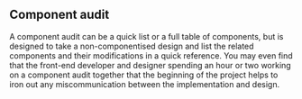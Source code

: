 ## Component audit

A component audit can be a quick list or a full table of components, but is designed to take a non-componentised design and list the related components and their modifications in a quick reference. You may even find that the front-end developer and designer spending an hour or two working on a component audit together that the beginning of the project helps to iron out any miscommunication between the implementation and design.